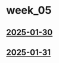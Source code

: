 # week_05 <!-- markmap: foldAll -->
## [2025-01-30](2025-01-30/2025-01-30.html)
## [2025-01-31](2025-01-31/2025-01-31.html)
